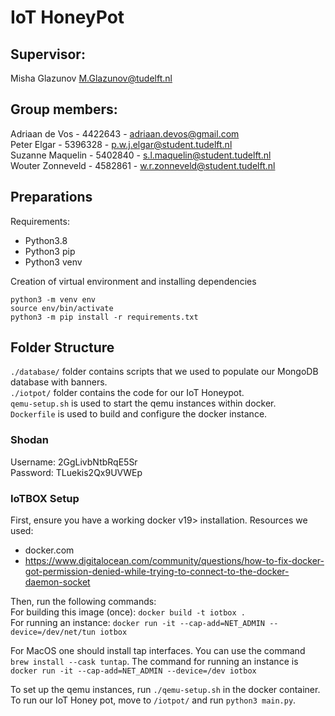 # IoT HoneyPot

## Supervisor:  
Misha Glazunov M.Glazunov@tudelft.nl

## Group members:
Adriaan de Vos - 4422643 - adriaan.devos@gmail.com  
Peter Elgar - 5396328 - p.w.j.elgar@student.tudelft.nl  
Suzanne Maquelin - 5402840 - s.l.maquelin@student.tudelft.nl  
Wouter Zonneveld - 4582861 - w.r.zonneveld@student.tudelft.nl  

## Preparations
Requirements:
- Python3.8
- Python3 pip
- Python3 venv

Creation of virtual environment and installing dependencies
```shell
python3 -m venv env
source env/bin/activate
python3 -m pip install -r requirements.txt
```

## Folder Structure
`./database/` folder contains scripts that we used to populate our MongoDB database with banners.  
`./iotpot/` folder contains the code for our IoT Honeypot.  
`qemu-setup.sh` is used to start the qemu instances within docker.  
`Dockerfile` is used to build and configure the docker instance.

### Shodan
Username: 2GgLivbNtbRqE5Sr\
Password: TLuekis2Qx9UVWEp

### IoTBOX Setup
First, ensure you have a working docker v19> installation. Resources we used:
- docker.com
- https://www.digitalocean.com/community/questions/how-to-fix-docker-got-permission-denied-while-trying-to-connect-to-the-docker-daemon-socket

Then, run the following commands:  
For building this image (once): ```docker build -t iotbox .```  
For running an instance: ```docker run -it --cap-add=NET_ADMIN --device=/dev/net/tun iotbox```  

For MacOS one should install tap interfaces. You can use the command ```brew install --cask tuntap```.
The command for running an instance is ```docker run -it --cap-add=NET_ADMIN --device=/dev iotbox```

To set up the qemu instances, run ```./qemu-setup.sh``` in the docker container.  
To run our IoT Honey pot, move to `/iotpot/`  and run `python3 main.py`.

[comment]: <> (TODO add a description for setting up tuntap on Mac)
